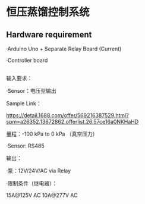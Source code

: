 # 恒压蒸馏控制系统 

## Hardware requirement

·Arduino Uno + Separate Relay Board (Current) 

·Controller board



##

输入要求：

·Sensor：电压型输出

Sample Link： 

https://detail.1688.com/offer/569216387529.html?spm=a26352.13672862.offerlist.26.57ce16a0NKHaHD

量程：-100 kPa to 0 kPa （真空压力）



·Sensor: RS485




输出：

·泵：12V/24V/AC via Relay

·限制条件（继电器）：

15A@125V AC 10A@277V AC


